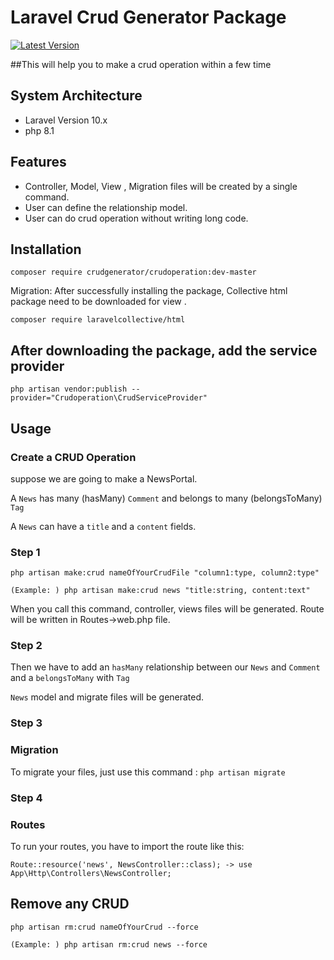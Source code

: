 # Laravel Crud Generator Package

[![Latest Version](https://img.shields.io/github/release/zahidhasan566/loginInfoPackage.svg?style=flat-square)](https://github.com/zahidhasan566/loginInfoPackage/releases)

[//]: # ([![Total Downloads]&#40;https://img.shields.io/packagist/packages/zahid566/logininfo.svg?style=flat-square&#41;]&#40;https://packagist.org/packages/zahid566/logininfo&#41;)

##This will help you to make a crud operation within a few time

## System Architecture

- Laravel Version 10.x
- php 8.1

## Features
- Controller, Model, View , Migration files will be created by a single command.
- User can define the relationship model.
- User can do crud operation without writing long code.


## Installation

```
composer require crudgenerator/crudoperation:dev-master
```

Migration: After successfully installing the package, Collective html package need to be downloaded for view .
```
composer require laravelcollective/html
```

## After downloading the package, add the service provider
```
php artisan vendor:publish --provider="Crudoperation\CrudServiceProvider"
```

## Usage

### Create a CRUD Operation

suppose we are going to make a NewsPortal.

A `News` has many (hasMany) `Comment` and belongs to many (belongsToMany) `Tag`

A `News` can have a `title` and a `content` fields.

### Step 1
``` php artisan make:crud nameOfYourCrudFile "column1:type, column2:type" ```

``` (Example: ) php artisan make:crud news "title:string, content:text" ```

When you call this command, controller, views files will be generated. Route will be written in Routes->web.php file.

### Step 2
Then we have to add  an `hasMany` relationship between our `News` and `Comment`
and a `belongsToMany` with `Tag`

`News` model and migrate files will be generated. 

### Step 3
### Migration
To migrate your files, just use this command :
```php artisan migrate```

### Step 4
### Routes

To run your routes, you have to import the route like this:

``` Route::resource('news', NewsController::class); -> use App\Http\Controllers\NewsController;  ```

## Remove any CRUD

``` php artisan rm:crud nameOfYourCrud --force ```

```(Example: ) php artisan rm:crud news --force ```

